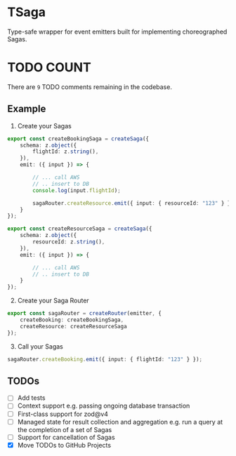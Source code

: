 # TSaga

Type-safe wrapper for event emitters built for implementing choreographed Sagas.

# TODO COUNT
There are `9` TODO comments remaining in the codebase.

## Example
1. Create your Sagas
```ts
export const createBookingSaga = createSaga({
    schema: z.object({
        flightId: z.string(),
    }),
    emit: ({ input }) => {

        // ... call AWS
        // .. insert to DB
        console.log(input.flightId);

        sagaRouter.createResource.emit({ input: { resourceId: "123" } });
    }
});

export const createResourceSaga = createSaga({
    schema: z.object({
        resourceId: z.string(),
    }),
    emit: ({ input }) => {

        // ... call AWS
        // .. insert to DB
    }
});
```
2. Create your Saga Router
```ts
export const sagaRouter = createRouter(emitter, {
    createBooking: createBookingSaga,
    createResource: createResourceSaga
});
```
3. Call your Sagas
```ts
sagaRouter.createBooking.emit({ input: { flightId: "123" } });
```


## TODOs
- [ ] Add tests
- [ ] Context support e.g. passing ongoing database transaction
- [ ] First-class support for zod@v4
- [ ] Managed state for result collection and aggregation e.g. run a query at the completion of a set of Sagas
- [ ] Support for cancellation of Sagas
- [x] Move TODOs to GitHub Projects 